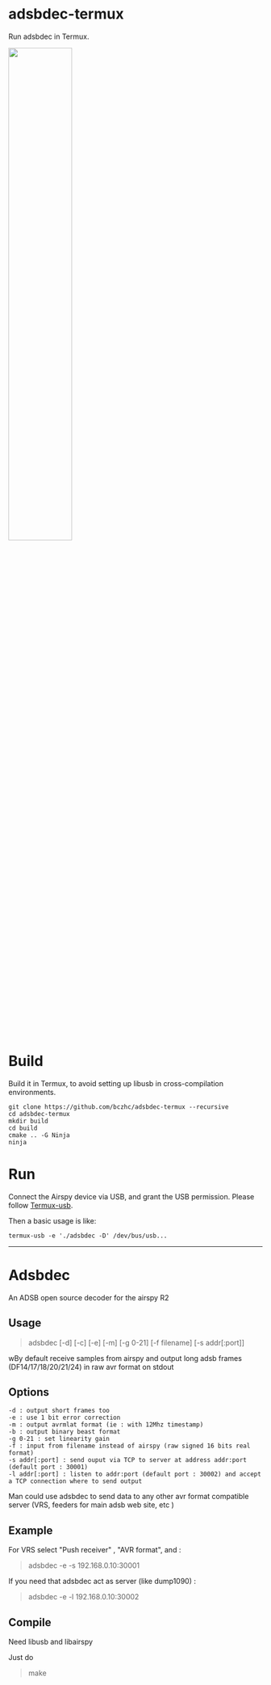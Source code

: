 adsbdec-termux
====

Run adsbdec in Termux.

<img src="https://github.com/bczhc/adsbdec-termux/assets/49330580/31b9b27f-359d-4764-a5dc-fa8432671c63" style="width: 50%">

# Build

Build it in Termux, to avoid setting up libusb in cross-compilation environments.

```shell
git clone https://github.com/bczhc/adsbdec-termux --recursive
cd adsbdec-termux
mkdir build
cd build
cmake .. -G Ninja
ninja
```

# Run

Connect the Airspy device via USB, and grant the USB permission. Please follow [Termux-usb](https://wiki.termux.com/wiki/Termux-usb).

Then a basic usage is like:

```shell
termux-usb -e './adsbdec -D' /dev/bus/usb...
```

----

# Adsbdec

An ADSB open source decoder for the airspy R2

## Usage 
> adsbdec [-d] [-c] [-e] [-m] [-g 0-21] [-f filename] [-s addr[:port]]

wBy default receive samples from airspy and output long adsb frames (DF14/17/18/20/21/24) in raw avr format on stdout

## Options
	-d : output short frames too
	-e : use 1 bit error correction
	-m : output avrmlat format (ie : with 12Mhz timestamp)
	-b : output binary beast format
	-g 0-21 : set linearity gain 
	-f : input from filename instead of airspy (raw signed 16 bits real format)
	-s addr[:port] : send ouput via TCP to server at address addr:port (default port : 30001)
	-l addr[:port] : listen to addr:port (default port : 30002) and accept a TCP connection where to send output 

Man could use adsbdec to send data to any other avr format compatible server (VRS, feeders for main adsb web site, etc )

## Example

For VRS select "Push receiver" , "AVR format", and :
> adsbdec -e -s 192.168.0.10:30001

If you need that adsbdec act as server (like dump1090) :
> adsbdec -e -l 192.168.0.10:30002

## Compile

   Need libusb and libairspy

  Just do
> make

